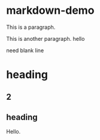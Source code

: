 # markdown-demo

This is a paragraph.

This is another paragraph.
hello

need blank line



# heading

## 2
## heading

Hello.
